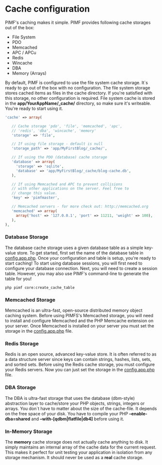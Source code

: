 # Cache configuration

PIMF's caching makes it simple. PIMF provides following cache storages out of the box:

- File System
- PDO
- Memcached
- APC / APCu
- Redis
- Wincache
- DBA
- Memory (Arrays)

By default, PIMF is configured to use the file system cache storage. It`s ready to go out of the box with no configuration.
The file system storage stores cached items as files in the cache directory. If you're satisfied with this storage, no other configuration is
required. File system cache is stored in the **app/YourAppName/_cache/** directory, so make sure it's writeable. You're ready to start using it.

```php
'cache' => array(

   // Cache storage 'pdo', 'file', 'memcached', 'apc',
   // 'redis', 'dba', 'wincache', 'memory'
   'storage' => 'file',

   // If using file storage - default is null
   'storage_path' => 'app/MyFirstBlog/_cache/',

   // If using the PDO (database) cache storage
   'database' => array(
     'storage' => 'sqlite',
     'database' => 'app/MyFirstBlog/_cache/blog-cache.db',
   ),

   // If using Memcached and APC to prevent collisions
   // with other applications on the server. Feel free to
   // change this value.
   'key' => 'pimfmaster',

   // Memcached servers - for more check out: http://memcached.org
   'memcached' => array(
     array('host' => '127.0.0.1', 'port' => 11211, 'weight' => 100),
   ),
),
```

### Database Storage
The database cache storage uses a given database table as a simple key-value store. To get started, first set the name of the database
table in [config.app.php](https://github.com/gjerokrsteski/pimf-blog/blob/master/app/config.app.php). Once your configuration and table is setup, you're ready to start caching!
To start using database sessions, you will first need to configure your database connection. Next, you will need to create a session table. However, you may also use
PIMF's command-line to generate the table for you!

    php pimf core:create_cache_table


### Memcached Storage
Memcached is an ultra-fast, open-source distributed memory object caching system. Before using PIMFS's Memcached storage, you will need to
install and configure Memcached and the PHP Memcache extension on your server. Once Memcached is installed on your server you must set the
storage in the [config.app.php](https://github.com/gjerokrsteski/pimf-blog/blob/master/app/config.app.php) file.

### Redis Storage
Redis is an open source, advanced key-value store. It is often referred to as a data structure server since keys can contain strings,
hashes, lists, sets, and sorted sets. Before using the Redis cache storage, you must configure your Redis servers. Now you can just set the
storage in the [config.app.php](https://github.com/gjerokrsteski/pimf-blog/blob/master/app/config.app.php) file.

### DBA Storage
The DBA is ultra-fast storage that uses the database (dbm-style) abstraction layer to cache/store your PHP objects, strings, integers or arrays. You don`t have
to matter about the size of the cache-file. It depends on the free space of your disk. You have to compile your PHP **–enable-dba=shared** and
**–with-[qdbm|flatfile|db4]** before using it.

### In-Memory Storage
The **memory** cache storage does not actually cache anything to disk. It simply maintains an internal array of the cache data for the current
request. This makes it perfect for unit testing your application in isolation from any storage mechanism. It should never be used as a **real** cache storage.
